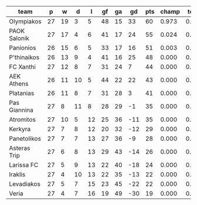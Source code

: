 |     team     | p  | w  | d  | l  | gf | ga | gd  | pts | champ | top2  | top3  | top4  |  5-7  | bot4  | bot3  | bot2  |
|--------------|----|----|----|----|----|----|-----|-----|-------|-------|-------|-------|-------|-------|-------|-------|
| Olympiakos   | 27 | 19 |  3 |  5 | 48 | 15 |  33 |  60 | 0.973 | 0.999 | 1.000 | 1.000 | 0.000 | 0.000 | 0.000 | 0.000|
| PAOK Salonik | 27 | 17 |  4 |  6 | 41 | 17 |  24 |  55 | 0.024 | 0.762 | 0.960 | 0.999 | 0.001 | 0.000 | 0.000 | 0.000|
| Panionios    | 26 | 15 |  6 |  5 | 33 | 17 |  16 |  51 | 0.003 | 0.161 | 0.704 | 0.980 | 0.020 | 0.000 | 0.000 | 0.000|
| P'thinaikos  | 26 | 13 |  9 |  4 | 41 | 16 |  25 |  48 | 0.000 | 0.079 | 0.330 | 0.906 | 0.094 | 0.000 | 0.000 | 0.000|
| FC Xanthi    | 27 | 12 |  8 |  7 | 31 | 24 |   7 |  44 | 0.000 | 0.000 | 0.000 | 0.022 | 0.978 | 0.000 | 0.000 | 0.000|
| AEK Athens   | 26 | 11 | 10 |  5 | 44 | 22 |  22 |  43 | 0.000 | 0.000 | 0.006 | 0.090 | 0.910 | 0.000 | 0.000 | 0.000|
| Platanias    | 26 | 11 |  8 |  7 | 31 | 28 |   3 |  41 | 0.000 | 0.000 | 0.000 | 0.002 | 0.971 | 0.000 | 0.000 | 0.000|
| Pas Giannina | 27 |  8 | 11 |  8 | 28 | 29 |  -1 |  35 | 0.000 | 0.000 | 0.000 | 0.000 | 0.014 | 0.000 | 0.000 | 0.000|
| Atromitos    | 27 | 10 |  5 | 12 | 25 | 36 | -11 |  35 | 0.000 | 0.000 | 0.000 | 0.000 | 0.013 | 0.000 | 0.000 | 0.000|
| Kerkyra      | 27 |  7 |  8 | 12 | 20 | 32 | -12 |  29 | 0.000 | 0.000 | 0.000 | 0.000 | 0.000 | 0.042 | 0.003 | 0.000|
| Panetolikos  | 27 |  7 |  7 | 13 | 27 | 36 |  -9 |  28 | 0.000 | 0.000 | 0.000 | 0.000 | 0.000 | 0.031 | 0.002 | 0.000|
| Asteras Trip | 27 |  6 |  8 | 13 | 29 | 43 | -14 |  26 | 0.000 | 0.000 | 0.000 | 0.000 | 0.000 | 0.175 | 0.050 | 0.006|
| Larissa FC   | 27 |  5 |  9 | 13 | 22 | 40 | -18 |  24 | 0.000 | 0.000 | 0.000 | 0.000 | 0.000 | 0.882 | 0.445 | 0.134|
| Iraklis      | 27 |  4 | 10 | 13 | 22 | 35 | -13 |  22 | 0.000 | 0.000 | 0.000 | 0.000 | 0.000 | 0.886 | 0.627 | 0.269|
| Levadiakos   | 27 |  5 |  7 | 15 | 23 | 45 | -22 |  22 | 0.000 | 0.000 | 0.000 | 0.000 | 0.000 | 0.985 | 0.886 | 0.645|
| Veria        | 27 |  4 |  7 | 16 | 19 | 49 | -30 |  19 | 0.000 | 0.000 | 0.000 | 0.000 | 0.000 | 0.999 | 0.987 | 0.945|
